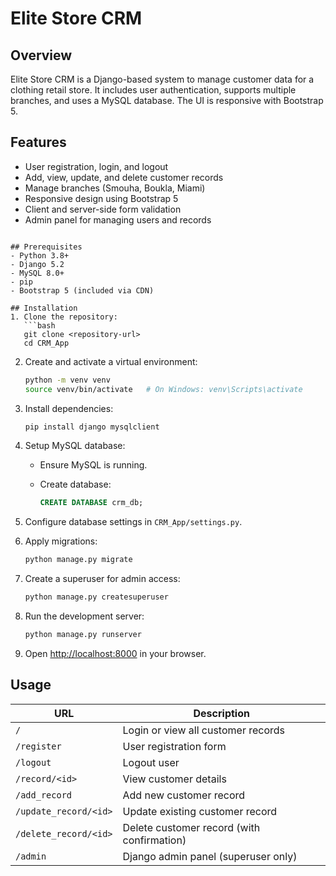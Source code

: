 # Elite Store CRM

## Overview
Elite Store CRM is a Django-based system to manage customer data for a clothing retail store. It includes user authentication, supports multiple branches, and uses a MySQL database. The UI is responsive with Bootstrap 5.

## Features
- User registration, login, and logout
- Add, view, update, and delete customer records
- Manage branches (Smouha, Boukla, Miami)
- Responsive design using Bootstrap 5
- Client and server-side form validation
- Admin panel for managing users and records



````

## Prerequisites
- Python 3.8+
- Django 5.2
- MySQL 8.0+
- pip
- Bootstrap 5 (included via CDN)

## Installation
1. Clone the repository:
   ```bash
   git clone <repository-url>
   cd CRM_App
````

2. Create and activate a virtual environment:

   ```bash
   python -m venv venv
   source venv/bin/activate   # On Windows: venv\Scripts\activate
   ```
3. Install dependencies:

   ```bash
   pip install django mysqlclient
   ```
4. Setup MySQL database:

   * Ensure MySQL is running.
   * Create database:

     ```sql
     CREATE DATABASE crm_db;
     ```
5. Configure database settings in `CRM_App/settings.py`.
6. Apply migrations:

   ```bash
   python manage.py migrate
   ```
7. Create a superuser for admin access:

   ```bash
   python manage.py createsuperuser
   ```
8. Run the development server:

   ```bash
   python manage.py runserver
   ```
9. Open [http://localhost:8000](http://localhost:8000) in your browser.

## Usage

| URL                   | Description                                |
| --------------------- | ------------------------------------------ |
| `/`                   | Login or view all customer records         |
| `/register`           | User registration form                     |
| `/logout`             | Logout user                                |
| `/record/<id>`        | View customer details                      |
| `/add_record`         | Add new customer record                    |
| `/update_record/<id>` | Update existing customer record            |
| `/delete_record/<id>` | Delete customer record (with confirmation) |
| `/admin`              | Django admin panel (superuser only)        |






